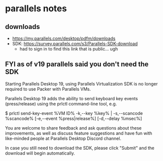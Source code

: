 # parallels notes


## downloads

- https://my.parallels.com/desktop/pdfm/downloads
- SDK: https://survey.parallels.com/s3/Parallels-SDK-download
    - had to sign in to find this link that is public... ugh

## FYI as of v19 parallels said you don't need the SDK

Starting Parallels Desktop 19, using Parallels Virtualization SDK is no longer required to use Packer with Parallels VMs. 

Parallels Desktop 19 adds the ability to send keyboard key events (press/release) using the prlctl command-line tool, e.g.

$ prlctl send-key-event %VM ID% -k,--key %key% | -s,--scancode %scancode% [-e,--event %press|release%] [-d,--delay %msec%]

You are welcome to share feedback and ask questions about these improvements, as well as discuss feature suggestions and have fun with like-minded people at Parallels Desktop Discord channel.

In case you still need to download the SDK, please click "Submit" and the download will begin automatically.

